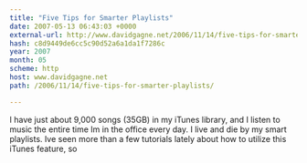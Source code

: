 ```yaml
---
title: "Five Tips for Smarter Playlists"
date: 2007-05-13 06:43:03 +0000
external-url: http://www.davidgagne.net/2006/11/14/five-tips-for-smarter-playlists/
hash: c8d9449de6cc5c90d52a6a1da1f7286c
year: 2007
month: 05
scheme: http
host: www.davidgagne.net
path: /2006/11/14/five-tips-for-smarter-playlists/

---
```


I have just about 9,000 songs (35GB) in my iTunes library, and I listen to music the entire time Im in the office every day. I live and die by my smart playlists. Ive seen more than a few tutorials lately about how to utilize this iTunes feature, so
